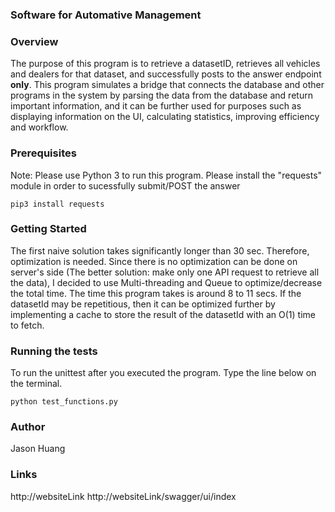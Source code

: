 
### Software for Automative Management ###

### Overview ###
The purpose of this program is to retrieve a datasetID, retrieves all vehicles and dealers for that dataset, and successfully posts to the answer endpoint **only**.
This program simulates a bridge that connects the database and other programs in the system by parsing the data from the database and return important information, and it can be further used for purposes such as displaying information on the UI, calculating statistics, improving efficiency and workflow.

### Prerequisites ###
Note: Please use Python 3 to run this program. 
      Please install the "requests" module in order to sucessfully submit/POST the answer   

    pip3 install requests

### Getting Started ###
The first naive solution takes significantly longer than 30 sec. Therefore, optimization is needed. Since there is no optimization can be done on server's side (The better solution: make only one API request to retrieve all the data), I decided to use Multi-threading and Queue to optimize/decrease the total time. The time this program takes is around 8 to 11 secs. If the datasetId may be repetitious, then it can be optimized further by implementing a cache to store the result of the datasetId with an O(1) time to fetch.

### Running the tests ###
To run the unittest after you executed the program. Type the line below on the terminal.

    python test_functions.py

### Author ###

Jason Huang 

### Links ###
http://websiteLink
http://websiteLink/swagger/ui/index

